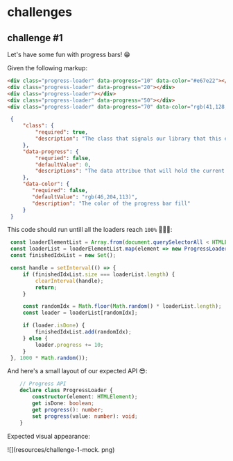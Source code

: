 # challenges

## challenge #1

Let's have some fun with progress bars! 😁

Given the following markup:

``` html
<div class="progress-loader" data-progress="10" data-color="#e67e22"></div>
<div class="progress-loader" data-progress="20"></div>
<div class="progress-loader"></div>
<div class="progress-loader" data-progress="50"></div>
<div class="progress-loader" data-progress="70" data-color="rgb(41,128,185)"></div>
```

``` json
 {
     "class": {
         "required": true,
         "description": "The class that signals our library that this element is a progress loader."
     },
     "data-progress": {
         "requried": false,
         "defaultValue": 0,
         "descriptions": "The data attribue that will hold the current value displayed by the progress bar"
     },
     "data-color": {
        "required": false,
        "defaultValue": "rgb(46,204,113)",
        "description": "The color of the progress bar fill"
     }
 }
```

This code should run untill all the loaders reach `100%` 🥱😴🥱:

``` javascript
 const loaderElementList = Array.from(document.querySelectorAll < HTMLElement > ('.progress-loader'));
 const loaderList = loaderElementList.map(element => new ProgressLoader(element));
 const finishedIdxList = new Set();

 const handle = setInterval(() => {
     if (finishedIdxList.size === loaderList.length) {
         clearInterval(handle);
         return;
     }

     const randomIdx = Math.floor(Math.random() * loaderList.length);
     const loader = loaderList[randomIdx];

     if (loader.isDone) {
         finishedIdxList.add(randomIdx);
     } else {
         loader.progress += 10;
     }
 }, 1000 * Math.random());
```

And here's a small layout of our expected API 😎:

``` typescript
    // Progress API
    declare class ProgressLoader {
        constructor(element: HTMLElement);
        get isDone: boolean;
        get progress(): number;
        set progress(value: number): void;
    }
```

Expected visual appearance:

![](resources/challenge-1-mock. png)
